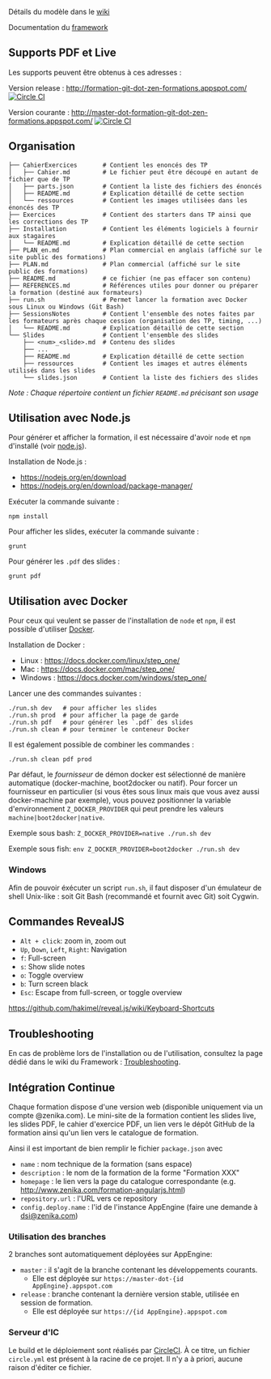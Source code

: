 Détails du modèle dans le [wiki](https://github.com/Zenika/Formation--Modele/wiki)

Documentation du [framework](https://github.com/Zenika/zenika-formation-framework)


## Supports PDF et Live

Les supports peuvent être obtenus à ces adresses :

Version release : http://formation-git-dot-zen-formations.appspot.com/ [![Circle CI](https://circleci.com/gh/Zenika/formation-git/tree/release.svg?style=svg&circle-token=a40796bfc25e78720009806b5279460d54609fb1)](https://circleci.com/gh/Zenika/formation-git/tree/release)

Version courante : http://master-dot-formation-git-dot-zen-formations.appspot.com/ [![Circle CI](https://circleci.com/gh/Zenika/formation-git/tree/master.svg?style=svg&circle-token=a40796bfc25e78720009806b5279460d54609fb1)](https://circleci.com/gh/Zenika/formation-git/tree/master)


## Organisation

``` shell
├── CahierExercices       # Contient les enoncés des TP
│   ├── Cahier.md         # Le fichier peut être découpé en autant de fichier que de TP
│   ├── parts.json        # Contient la liste des fichiers des énoncés
│   ├── README.md         # Explication détaillé de cette section
│   └── ressources        # Contient les images utilisées dans les énoncés des TP
├── Exercices             # Contient des starters dans TP ainsi que les corrections des TP
├── Installation          # Contient les éléments logiciels à fournir aux stagaires
│   └── README.md         # Explication détaillé de cette section
├── PLAN_en.md            # Plan commercial en anglais (affiché sur le site public des formations)
├── PLAN.md               # Plan commercial (affiché sur le site public des formations)
├── README.md             # ce fichier (ne pas effacer son contenu)
├── REFERENCES.md         # Références utiles pour donner ou préparer la formation (destiné aux formateurs)
├── run.sh                # Permet lancer la formation avec Docker sous Linux ou Windows (Git Bash)
├── SessionsNotes         # Contient l'ensemble des notes faites par les formateurs après chaque cession (organisation des TP, timing, ...)
│   └── README.md         # Explication détaillé de cette section
└── Slides                # Contient l'ensemble des slides
    ├── <num>_<slide>.md  # Contenu des slides
    ├── ...
    ├── README.md         # Explication détaillé de cette section
    ├── ressources        # Contient les images et autres éléments utilisés dans les slides
    └── slides.json       # Contient la liste des fichiers des slides
```

*Note : Chaque répertoire contient un fichier `README.md` précisant son usage*


## Utilisation avec Node.js

Pour générer et afficher la formation, il est nécessaire d'avoir `node` et `npm` d'installé (voir [node.js](http://nodejs.org)).

Installation de Node.js :

- https://nodejs.org/en/download
- https://nodejs.org/en/download/package-manager/

Exécuter la commande suivante :

```shell
npm install
```

Pour afficher les slides, exécuter la commande suivante :

```shell
grunt
```

Pour générer les `.pdf` des slides :

```shell
grunt pdf
```


## Utilisation avec Docker

Pour ceux qui veulent se passer de l'installation de `node` et `npm`, il est possible d'utiliser [Docker](https://www.docker.com).

Installation de Docker :

- Linux : https://docs.docker.com/linux/step_one/
- Mac : https://docs.docker.com/mac/step_one/
- Windows : https://docs.docker.com/windows/step_one/

Lancer une des commandes suivantes :

```shell
./run.sh dev   # pour afficher les slides
./run.sh prod  # pour afficher la page de garde
./run.sh pdf   # pour générer les `.pdf` des slides
./run.sh clean # pour terminer le conteneur Docker
```

Il est également possible de combiner les commandes :

```shell
./run.sh clean pdf prod
```

Par défaut, le _fournisseur_ de démon docker est sélectionné de manière automatique (docker-machine, boot2docker ou natif). Pour forcer un fournisseur en particulier (si vous êtes sous linux mais que vous avez aussi docker-machine par exemple), vous pouvez positionner la variable d'environnement `Z_DOCKER_PROVIDER` qui peut prendre les valeurs `machine|boot2docker|native`.

Exemple sous bash: `Z_DOCKER_PROVIDER=native ./run.sh dev`

Exemple sous fish: `env Z_DOCKER_PROVIDER=boot2docker ./run.sh dev`

### Windows

Afin de pouvoir éxécuter un script `run.sh`, il faut disposer d'un émulateur de shell Unix-like : soit Git Bash (recommandé et fournit avec Git) soit Cygwin.


## Commandes RevealJS

- `Alt + click`: zoom in, zoom out
- `Up`, `Down`, `Left`, `Right`: Navigation
- `f`: Full-screen
- `s`: Show slide notes
- `o`: Toggle overview
- `b`: Turn screen black
- `Esc`: Escape from full-screen, or toggle overview

https://github.com/hakimel/reveal.js/wiki/Keyboard-Shortcuts


## Troubleshooting

En cas de problème lors de l'installation ou de l'utilisation, consultez la page dédié dans le wiki du Framework : [Troubleshooting](https://github.com/Zenika/zenika-formation-framework/wiki/Troubleshooting).


## Intégration Continue

Chaque formation dispose d'une version web (disponible uniquement via un compte @zenika.com).
Le mini-site de la formation contient les slides live, les slides PDF, le cahier d'exercice PDF, un lien vers le dépôt GitHub de la formation ainsi qu'un lien vers le catalogue de formation.

Ainsi il est important de bien remplir le fichier `package.json` avec

- `name` : nom technique de la formation (sans espace)
- `description` : le nom de la formation de la forme "Formation XXX"
- `homepage` : le lien vers la page du catalogue correspondante (e.g. http://www.zenika.com/formation-angularjs.html)
- `repository.url` : l'URL vers ce repository
- `config.deploy.name` : l'id de l'instance AppEngine (faire une demande à dsi@zenika.com)

### Utilisation des branches

2 branches sont automatiquement déployées sur AppEngine:

- `master` : il s'agit de la branche contenant les développements courants.
  - Elle est déployée sur `https://master-dot-{id AppEngine}.appspot.com`
- `release` : branche contenant la dernière version stable, utilisée en session de formation.
  - Elle est déployée sur `https://{id AppEngine}.appspot.com`

### Serveur d'IC

Le build et le déploiement sont réalisés par [CircleCI](https://circleci.com).
À ce titre, un fichier `circle.yml` est présent à la racine de ce projet.
Il n'y a à priori, aucune raison d'éditer ce fichier.
